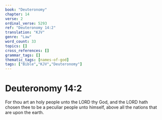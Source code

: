 ```yaml
---
book: "Deuteronomy"
chapter: 14
verse: 2
ordinal_verse: 5293
ref: "Deuteronomy 14:2"
translation: "KJV"
genre: "Law"
word_count: 33
topics: []
cross_references: []
grammar_tags: []
thematic_tags: [names-of-god]
tags: ["Bible","KJV","Deuteronomy"]
---
```


# Deuteronomy 14:2

For thou art an holy people unto the LORD thy God, and the LORD hath chosen thee to be a peculiar people unto himself, above all the nations that are upon the earth.

